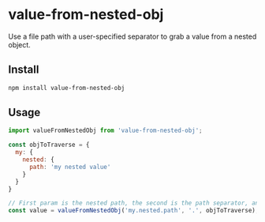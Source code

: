 # value-from-nested-obj

Use a file path with a user-specified separator to grab a value from a nested object.

## Install

```sh
npm install value-from-nested-obj
```

## Usage

```js
import valueFromNestedObj from 'value-from-nested-obj';

const objToTraverse = {
  my: {
    nested: {
      path: 'my nested value'
    }
  }
}

// First param is the nested path, the second is the path separator, and the third is the js object
const value = valueFromNestedObj('my.nested.path', '.', objToTraverse);
```
